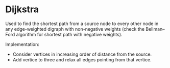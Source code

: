 # Dijkstra

Used to find the shortest path from a source node to every other node in any
edge-weighted digraph with non-negative weights (check the Bellman–Ford
algorithm for shortest path with negative weights).

Implementation:
* Consider vertices in increasing order of distance from the source.
* Add vertice to three and relax all edges pointing from that vertice.

